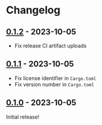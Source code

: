 # Changelog

<!-- https://keepachangelog.com/en/1.0.0/ -->

## [0.1.2] - 2023-10-05

- Fix release CI artifact uploads

## [0.1.1] - 2023-10-05

- Fix license identifier in `Cargo.toml`
- Fix version number in `Cargo.toml`

## [0.1.0] - 2023-10-05

Initial release!

[0.1.0]: https://github.com/GaloisInc/yapall/releases/tag/v0.1.0
[0.1.1]: https://github.com/GaloisInc/yapall/releases/tag/v0.1.1
[0.1.2]: https://github.com/GaloisInc/yapall/releases/tag/v0.1.2
